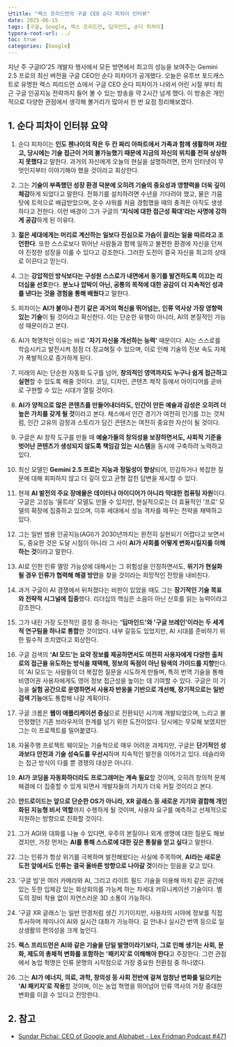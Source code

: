 ```yaml
---
난title: "렉스 프리드먼의 구글 CEO 순다 피차이 인터뷰"
date: 2025-06-15
tags: [구글, Google, 렉스 프리드먼, 딥마인드, 순다 피차이]
typora-root-url: ../
toc: true
categories: [Google]
---
```


지난 주 구글IO'25 개발자 행사에서 모든 방면에서 최고의 성능을 보여주는 Gemini 2.5 프로의 최신 버전을 구글 CEO인 순다 피차이가 공개했다. 오늘은 유투브 포드캐스트로 유명한 렉스 피리드먼 쇼에서 구글 CEO 순다 피차이가 나와서 어린 시절 부터 최근 구글 인공지능 전략까지 들어 볼 수 있는 방송을 약 2시간 넘게 했다. 이 방송은 개인적으로 다양한 관점에서 생각해 볼거리가 많아서 한 번 요점 정리해보겠다. 



## 1. 순다 피차이 인터뷰 요약 

1. 순다 피차이는 **인도 첸나이의 작은 두 칸 짜리 아파트에서 가족과 함께 생활하며 자랐고, 당시에는 기술 접근이 거의 불가능했기 때문에 지금의 자신의 위치를 전혀 상상하지 못했다**고 말한다. 과거의 자신에게 오늘의 현실을 설명하려면, 먼저 인터넷이 무엇인지부터 이야기해야 했을 것이라고 회상한다.

2. 그는 **기술이 부족했던 성장 환경 덕분에 오히려 기술의 중요성과 영향력을 더욱 깊이 체감**하게 되었다고 말한다. 전화기를 설치하려면 수년을 기다려야 했고, 물은 가뭄 탓에 트럭으로 배급받았으며, 온수 샤워를 처음 경험했을 때의 충격은 아직도 생생하다고 전한다. 이런 배경이 그가 구글의 **‘지식에 대한 접근성 확대’라는 사명에 강하게 공감**하게 된 이유다.

3. **젊은 세대에게는 머리로 계산하는 일보다 진심으로 가슴이 끌리는 일을 따르라고 조언한다**. 또한 스스로보다 뛰어난 사람들과 함께 일하고 불편한 환경에 자신을 던져야 진정한 성장을 이룰 수 있다고 강조한다. 그러한 도전이 결국 자신을 최고의 상태로 이끈다고 믿는다.

4. 그는 **강압적인 방식보다는 구성원 스스로가 내면에서 동기를 발견하도록 이끄는 리더십을 선호**한다. **분노나 압박이 아닌, 공통의 목적에 대한 공감이 더 지속적인 성과를 낸다는 것을 경험을 통해 배웠다**고 말한다.

5. 피차이는 **AI가 불이나 전기 같은 과거의 혁신을 뛰어넘는,** **인류 역사상 가장 영향력 있는 기술**이 될 것이라고 확신한다. 이는 단순한 유행이 아니라, AI의 본질적인 가능성 때문이라고 본다.

6. AI가 혁명적인 이유는 바로 **'자기 자신을 개선하는 능력'** 때문이다. AI는 스스로를 학습시키고 발전시켜 점점 더 정교해질 수 있으며, 이로 인해 기술의 진보 속도 자체가 폭발적으로 증가하게 된다.

7. 미래의 AI는 단순한 자동화 도구를 넘어, **창의적인 영역까지도 누구나 쉽게 접근하고 실현**할 수 있도록 해줄 것이다. 코딩, 디자인, 콘텐츠 제작 등에서 아이디어를 곧바로 구현할 수 있는 시대가 열릴 것이다.

8. **AI가 양적으로 많은 콘텐츠를 만들어내더라도, 인간이 만든 예술과 감성은 오히려 더 높은 가치를 갖게 될 것**이라고 본다. 체스에서 인간 경기가 여전히 인기를 끄는 것처럼, 인간 고유의 감정과 스토리가 담긴 콘텐츠는 여전히 중요한 자산이 될 것이다.

9. 구글은 AI 창작 도구를 만들 때 **예술가들의 창의성을 보장하면서도, 사회적 기준을 벗어난 콘텐츠가 생성되지 않도록 책임감 있는 시스템**을 동시에 구축하려 노력하고 있다.

10. 최신 모델인 **Gemini 2.5 프로는 지능과 정밀성이 향상**되어, 민감하거나 복잡한 질문에 대해 회피하지 않고 더 깊이 있고 균형 잡힌 답변을 제시할 수 있다.

11. 현재 **AI 발전의 주요 장애물은 데이터나 아이디어가 아니라 막대한 컴퓨팅 자원**이다. 구글은 고성능 ‘울트라’ 모델도 만들 수 있지만, 현실적으로는 더 효율적인 ‘프로’ 모델의 확장에 집중하고 있으며, 이후 세대에서 성능 격차를 메꾸는 전략을 채택하고 있다.

12. 그는 일반 범용 인공지능(AGI)가 2030년까지는 완전히 실현되기 어렵다고 보면서도, 중요한 것은 도달 시점이 아니라 그 사이 **AI가 사회를 어떻게 변화시킬지를 이해하는 것**이라고 말한다.

13. AI로 인한 인류 멸망 가능성에 대해서는 그 위험성을 인정하면서도, **위기가 현실화될 경우 인류가 협력해 해결 방안**을 찾을 것이라는 희망적인 전망을 내비친다.

14. 과거 구글이 AI 경쟁에서 뒤처졌다는 비판이 있었을 때도 그는 **장기적인 기술 목표와 전략적 시그널에 집중**했다. 리더십의 핵심은 소음이 아닌 신호를 읽는 능력이라고 강조한다.

15. 그가 내린 가장 도전적인 결정 중 하나는 **'딥마인드'와 '구글 브레인'이라는 두 세계적 연구팀을 하나로 통합**한 것이었다. 내부 갈등도 있었지만, AI 시대를 준비하기 위한 필수적 조치였다고 회상한다.

16. 구글 검색의 **‘AI 모드’는 요약 정보를 제공하면서도 여전히 사용자에게 다양한 출처로의 접근을 유도하는 방식을 채택해, 정보의 독점이 아닌 탐색의 가이드를 지향**한다. 이 ‘AI 모드’는 사람들이 더 복잡한 질문을 시도하게 만들며, 특히 번역 기술을 통해 비영어권 사용자에게도 영어 정보 접근성을 높이는 데 기여할 수 있다. 구글은 이 기능을 **실험 공간으로 운영하면서 사용자 반응을 기반으로 개선해, 장기적으로는 일반 검색 기능**에도 통합해 나갈 계획이다.

17. 구글 크롬은 **웹이 애플리케이션 중심**으로 전환되던 시기에 개발되었으며, 느리고 불안정했던 기존 브라우저의 한계를 넘기 위한 도전이었다. 당시에는 무모해 보였지만 그는 이 프로젝트를 밀어붙였다.

18. 자율주행 프로젝트 웨이모는 기술적으로 매우 어려운 과제지만, 구글은 **단기적인 성과보다 안전과 기술 성숙도를 우선시**하며 지속적인 발전을 이어가고 있다. 테슬라와는 접근 방식이 다를 뿐 경쟁의 대상은 아니다.

19. **AI가 코딩을 자동화하더라도 프로그래머는 계속 필요**할 것이며, 오히려 창의적 문제 해결에 더 집중할 수 있게 되면서 개발자들의 가치가 더욱 커질 것이라고 본다.

20. **안드로이드는 앞으로 단순한 OS가 아니라, XR 글래스 등 새로운 기기와 결합해 개인화된 지능형 비서 역할**까지 수행하게 될 것이며, 사용자 요구를 예측하고 선제적으로 지원하는 방향으로 진화할 것이다.

21. 그가 AGI와 대화를 나눌 수 있다면, 우주의 본질이나 외계 생명에 대한 질문도 해보겠지만, 가장 먼저는 **AI를 통해 스스로에 대한 깊은 통찰을 얻고 싶다**고 말한다.

22. 그는 인류가 항상 위기를 극복하며 발전해왔다는 사실에 주목하며, **AI라는 새로운 도전 앞에서도 인류는 결국 올바른 방향으로 나아갈 것**이라는 믿음을 갖고 있다.

23. ‘구글 빔’은 여러 카메라와 AI, 그리고 라이트 필드 기술을 이용해 마치 같은 공간에 있는 듯한 입체감 있는 화상회의를 가능케 하는 차세대 커뮤니케이션 기술이다. 별도의 장비 착용 없이 자연스러운 3D 소통이 가능하다.

24. ‘구글 XR 글래스’는 일반 안경처럼 생긴 기기이지만, 사용자의 시야에 정보를 직접 투사하며 제미나이 AI와 실시간 대화가 가능하다. 길 안내나 실시간 번역 등으로 일상생활의 편의성을 크게 높인다.

25. **렉스 프리드먼은 AI와 같은 기술을 단일 발명이라기보다, 그로 인해 생기는 사회, 문화, 제도의 총체적 변화를 포함하는 '패키지'로 이해해야 한다**고 주장한다. 그런 관점에서 농업 혁명은 인류 문명의 시작점으로 가장 중요한 전환점 중 하나였다.

26. 그는 **AI가 에너지, 의료, 과학, 창의성 등 사회 전반에 걸쳐 엄청난 변화를 일으키는 ‘AI 패키지’로 작용**할 것이며, 이는 농업 혁명을 뛰어넘어 인류 역사의 가장 중대한 변화를 이끌 수 있다고 전망한다.

    

## 2. 참고 

* [Sundar Pichai: CEO of Google and Alphabet - Lex Fridman Podcast #471](https://www.youtube.com/hashtag/471)

